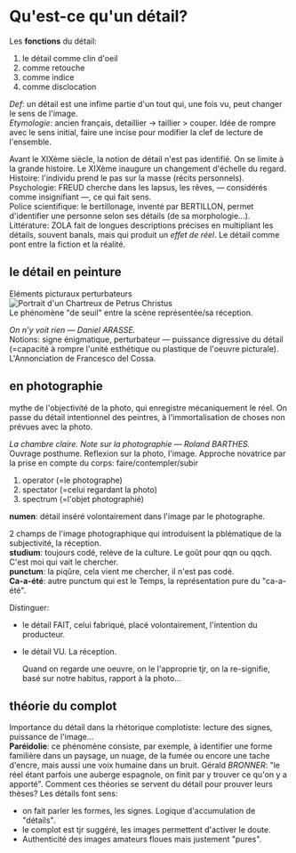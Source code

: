 # Qu'est-ce qu'un détail?

Les **fonctions** du détail:

1. le détail comme clin d'oeil
2. comme retouche
3. comme indice
4. comme disclocation

_Def_: un détail est une infime partie d'un tout qui, une fois vu, peut changer le sens de l'image.  
_Etymologie_: ancien français, detaillier -&gt; taillier &gt; couper. Idée de rompre avec le sens initial, faire une incise pour modifier la clef de lecture de l'ensemble.

Avant le XIXème siècle, la notion de détail n'est pas identifié. On se limite à la grande histoire. Le XIXème inaugure un changement d'échelle du regard.  
Histoire: l'individu prend le pas sur la masse \(récits personnels\).  
Psychologie: FREUD cherche dans les lapsus, les rêves, — considérés comme insignifiant —, ce qui fait sens.  
Police scientifique: le bertillonage, inventé par BERTILLON, permet d'identifier une personne selon ses détails \(de sa morphologie...\).  
Littérature: ZOLA fait de longues descriptions précises en multipliant les détails, souvent banals, mais qui produit un _effet de réel_. Le détail comme pont entre la fiction et la réalité.

## le détail en peinture

Eléments picturaux perturbateurs  
![Portrait d&apos;un Chartreux de Petrus Christus](https://s3-eu-west-1.amazonaws.com/deprouw-fr--media/blog/1._Petrus_Christus_Portrait_de_Chartreux_1446_New_York_Metropolitan_Museum_of_Art.jpg)  
Le phénomène "de seuil" entre la scène représentée/sa réception.

_On n'y voit rien — Daniel ARASSE._  
Notions: signe énigmatique, perturbateur — puissance digressive du détail \(=capacité à rompre l'unité esthétique ou plastique de l'oeuvre picturale\).  
L'Annonciation de Francesco del Cossa.

## en photographie

mythe de l'objectivité de la photo, qui enregistre mécaniquement le réel. On passe du détail intentionnel des peintres, à l'immortalisation de choses non prévues avec la photo.

_La chambre claire. Note sur la photographie — Roland BARTHES._  
Ouvrage posthume. Reflexion sur la photo, l'image. Approche novatrice par la prise en compte du corps: faire/contempler/subir

1. operator \(=le photographe\)
2. spectator \(=celui regardant la photo\)
3. spectrum \(=l'objet photographié\)

**numen**: détail inséré volontairement dans l'image par le photographe.

2 champs de l'image photographique qui introduisent la pblématique de la subjectivité, la réception.  
**studium**: toujours codé, relève de la culture. Le goût pour qqn ou qqch. C'est moi qui vait le chercher.  
**punctum**: la piqûre, cela vient me chercher, il n'est pas codé.  
**Ca-a-été**: autre punctum qui est le Temps, la représentation pure du "ca-a-été".

Distinguer:

* le détail FAIT, celui fabriqué, placé volontairement, l'intention du producteur.
* le détail VU. La réception.

  Quand on regarde une oeuvre, on le l'approprie tjr, on la re-signifie, basé sur notre habitus, rapport à la photo...

## théorie du complot

Importance du détail dans la rhétorique complotiste: lecture des signes, puissance de l'image...  
**Paréidolie**: ce phénomène consiste, par exemple, à identifier une forme familière dans un paysage, un nuage, de la fumée ou encore une tache d'encre, mais aussi une voix humaine dans un bruit. Gérald _BRONNER_: "le réel étant parfois une auberge espagnole, on finit par y trouver ce qu'on y a apporté". Comment ces théories se servent du détail pour prouver leurs thèses? Les détails font sens:

* on fait parler les formes, les signes. Logique d'accumulation de "détails".
* le complot est tjr suggéré, les images permettent d'activer le doute.
* Authenticité des images amateurs floues mais justement "pures".

